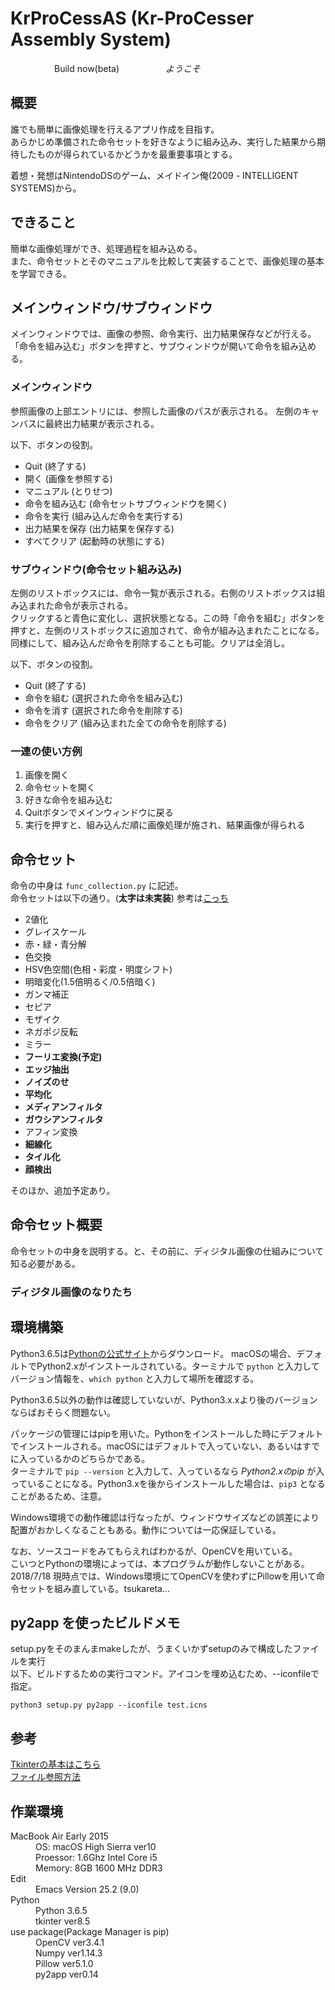 # KrProCessAS (Kr-ProCesser Assembly System)
　　　　　Build now(beta)
　　　　　*ようこそ*

## 概要
誰でも簡単に画像処理を行えるアプリ作成を目指す。  
あらかじめ準備された命令セットを好きなように組み込み、実行した結果から期待したものが得られているかどうかを最重要事項とする。

着想・発想はNintendoDSのゲーム、メイドイン俺(2009 - INTELLIGENT SYSTEMS)から。

## できること
簡単な画像処理ができ、処理過程を組み込める。  
また、命令セットとそのマニュアルを比較して実装することで、画像処理の基本を学習できる。

## メインウィンドウ/サブウィンドウ
メインウィンドウでは、画像の参照、命令実行、出力結果保存などが行える。
「命令を組み込む」ボタンを押すと、サブウィンドウが開いて命令を組み込める。

### メインウィンドウ

参照画像の上部エントリには、参照した画像のパスが表示される。
左側のキャンバスに最終出力結果が表示される。

以下、ボタンの役割。

- Quit (終了する)
- 開く (画像を参照する)
- マニュアル (とりせつ)
- 命令を組み込む (命令セットサブウィンドウを開く)
- 命令を実行 (組み込んだ命令を実行する)
- 出力結果を保存 (出力結果を保存する)
- すべてクリア (起動時の状態にする)

### サブウィンドウ(命令セット組み込み)

左側のリストボックスには、命令一覧が表示される。右側のリストボックスは組み込まれた命令が表示される。  
クリックすると青色に変化し、選択状態となる。この時「命令を組む」ボタンを押すと、左側のリストボックスに追加されて、命令が組み込まれたことになる。
同様にして、組み込んだ命令を削除することも可能。クリアは全消し。

以下、ボタンの役割。

- Quit (終了する)
- 命令を組む (選択された命令を組み込む)
- 命令を消す (選択された命令を削除する)
- 命令をクリア (組み込まれた全ての命令を削除する)


### 一連の使い方例
1. 画像を開く  
2. 命令セットを開く
3. 好きな命令を組み込む  
4. Quitボタンでメインウィンドウに戻る 
5. 実行を押すと、組み込んだ順に画像処理が施され、結果画像が得られる

## 命令セット
命令の中身は `func_collection.py` に記述。  
命令セットは以下の通り。(**太字は未実装**)
参考は[こっち](https://qiita.com/pashango2/items/145d858eff3c505c100a)

- 2値化
- グレイスケール
- 赤・緑・青分解
- 色交換
- HSV色空間(色相・彩度・明度シフト)
- 明暗変化(1.5倍明るく/0.5倍暗く)
- ガンマ補正
- セピア
- モザイク
- ネガポジ反転
- ミラー
- **フーリエ変換(予定)**
- **エッジ抽出**
- **ノイズのせ**
- **平均化**
- **メディアンフィルタ**
- **ガウシアンフィルタ**
- アフィン変換
- **細線化**
- **タイル化**
- **顔検出**

そのほか、追加予定あり。

## 命令セット概要

命令セットの中身を説明する。と、その前に、ディジタル画像の仕組みについて知る必要がある。

### ディジタル画像のなりたち

## 環境構築
Python3.6.5は[Pythonの公式サイト](https://www.python.org/downloads/)からダウンロード。
macOSの場合、デフォルトでPython2.xがインストールされている。ターミナルで `python` と入力してバージョン情報を、`which python` と入力して場所を確認する。  

Python3.6.5以外の動作は確認していないが、Python3.x.xより後のバージョンならばおそらく問題ない。

パッケージの管理にはpipを用いた。Pythonをインストールした時にデフォルトでインストールされる。macOSにはデフォルトで入っていない、あるいはすでに入っているかのどちらかである。  
ターミナルで `pip --version` と入力して、入っているなら *Python2.xのpip* が入っていることになる。Python3.xを後からインストールした場合は、`pip3` となることがあるため、注意。

Windows環境での動作確認は行なったが、ウィンドウサイズなどの誤差により配置がおかしくなることもある。動作については一応保証している。  

なお、ソースコードをみてもらえればわかるが、OpenCVを用いている。  
こいつとPythonの環境によっては、本プログラムが動作しないことがある。  
2018/7/18 現時点では、Windows環境にてOpenCVを使わずにPillowを用いて命令セットを組み直している。tsukareta...

## py2app を使ったビルドメモ
setup.pyをそのまんまmakeしたが、うまくいかずsetupのみで構成したファイルを実行  
以下、ビルドするための実行コマンド。アイコンを埋め込むため、--iconfileで指定。

`python3 setup.py py2app --iconfile test.icns` 

## 参考
[Tkinterの基本はこちら](https://qiita.com/nnahito/items/41be8e02a6ebc91386e7)  
[ファイル参照方法](http://spcx8.hatenablog.com/entry/2017/12/24/112528)


## 作業環境
<dl>
  <dt>MacBook Air Early 2015</dt>
  <dd>OS: macOS High Sierra ver10</dd>
  <dd>Proessor: 1.6Ghz Intel Core i5</dd>
  <dd>Memory: 8GB 1600 MHz DDR3</dd>
  <dt>Edit</dt>
  <dd>Emacs Version 25.2 (9.0)</dd>
  <dt>Python</dt>
  <dd>Python 3.6.5</dd>
  <dd>tkinter ver8.5</dd>
  <dt>use package(Package Manager is pip)</dt>
  <dd>OpenCV ver3.4.1</dd>
  <dd>Numpy ver1.14.3</dd>
  <dd>Pillow ver5.1.0</dd>
  <dd>py2app ver0.14</dd>
</dl> 